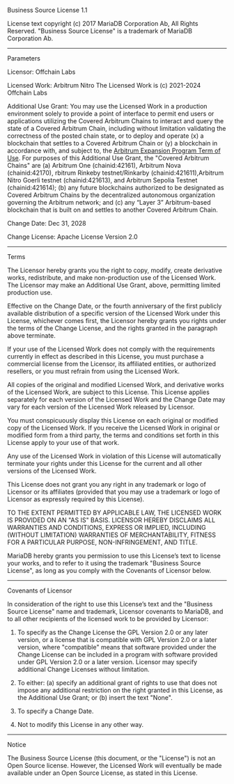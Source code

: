 Business Source License 1.1

License text copyright (c) 2017 MariaDB Corporation Ab, All Rights Reserved.
"Business Source License" is a trademark of MariaDB Corporation Ab.

-----------------------------------------------------------------------------

Parameters

Licensor:             Offchain Labs

Licensed Work:        Arbitrum Nitro
                      The Licensed Work is (c) 2021-2024 Offchain Labs

Additional Use Grant: You may use the Licensed Work in a production environment solely
                      to provide a point of interface to permit end users or applications
                      utilizing the Covered Arbitrum Chains to interact and query the
                      state of a Covered Arbitrum Chain, including without limitation
                      validating the correctness of the posted chain state, or to deploy
                      and operate (x) a blockchain that settles to a Covered Arbitrum Chain
                      or (y) a blockchain in accordance with, and subject to, the [Arbitrum
                      Expansion Program Term of Use](https://docs.arbitrum.foundation/assets/files/Arbitrum%20Expansion%20Program%20Jan182024.pdf). For purposes of this
                      Additional Use Grant, the "Covered Arbitrum Chains" are 
                      (a) Arbitrum One (chainid:42161), Arbitrum Nova (chainid:42170), 
                      rbitrum Rinkeby testnet/Rinkarby (chainid:421611),Arbitrum Nitro
                      Goerli testnet (chainid:421613), and Arbitrum Sepolia Testnet
                      (chainid:421614); (b) any future blockchains authorized to be
                      designated as Covered Arbitrum Chains by the decentralized autonomous
                      organization governing the Arbitrum network; and (c) any “Layer 3”
                      Arbitrum-based blockchain that is built on and settles to another
                      Covered Arbitrum Chain.


Change Date:          Dec 31, 2028

Change License:       Apache License Version 2.0

-----------------------------------------------------------------------------

Terms

The Licensor hereby grants you the right to copy, modify, create derivative
works, redistribute, and make non-production use of the Licensed Work. The
Licensor may make an Additional Use Grant, above, permitting limited
production use.

Effective on the Change Date, or the fourth anniversary of the first publicly
available distribution of a specific version of the Licensed Work under this
License, whichever comes first, the Licensor hereby grants you rights under
the terms of the Change License, and the rights granted in the paragraph
above terminate.

If your use of the Licensed Work does not comply with the requirements
currently in effect as described in this License, you must purchase a
commercial license from the Licensor, its affiliated entities, or authorized
resellers, or you must refrain from using the Licensed Work.

All copies of the original and modified Licensed Work, and derivative works
of the Licensed Work, are subject to this License. This License applies
separately for each version of the Licensed Work and the Change Date may vary
for each version of the Licensed Work released by Licensor.

You must conspicuously display this License on each original or modified copy
of the Licensed Work. If you receive the Licensed Work in original or
modified form from a third party, the terms and conditions set forth in this
License apply to your use of that work.

Any use of the Licensed Work in violation of this License will automatically
terminate your rights under this License for the current and all other
versions of the Licensed Work.

This License does not grant you any right in any trademark or logo of
Licensor or its affiliates (provided that you may use a trademark or logo of
Licensor as expressly required by this License).

TO THE EXTENT PERMITTED BY APPLICABLE LAW, THE LICENSED WORK IS PROVIDED ON
AN "AS IS" BASIS. LICENSOR HEREBY DISCLAIMS ALL WARRANTIES AND CONDITIONS,
EXPRESS OR IMPLIED, INCLUDING (WITHOUT LIMITATION) WARRANTIES OF
MERCHANTABILITY, FITNESS FOR A PARTICULAR PURPOSE, NON-INFRINGEMENT, AND
TITLE.

MariaDB hereby grants you permission to use this License’s text to license
your works, and to refer to it using the trademark "Business Source License",
as long as you comply with the Covenants of Licensor below.

-----------------------------------------------------------------------------

Covenants of Licensor

In consideration of the right to use this License’s text and the "Business
Source License" name and trademark, Licensor covenants to MariaDB, and to all
other recipients of the licensed work to be provided by Licensor:

1. To specify as the Change License the GPL Version 2.0 or any later version,
   or a license that is compatible with GPL Version 2.0 or a later version,
   where "compatible" means that software provided under the Change License can
   be included in a program with software provided under GPL Version 2.0 or a
   later version. Licensor may specify additional Change Licenses without
   limitation.

2. To either: (a) specify an additional grant of rights to use that does not
   impose any additional restriction on the right granted in this License, as
   the Additional Use Grant; or (b) insert the text "None".

3. To specify a Change Date.

4. Not to modify this License in any other way.

-----------------------------------------------------------------------------

Notice

The Business Source License (this document, or the "License") is not an Open
Source license. However, the Licensed Work will eventually be made available
under an Open Source License, as stated in this License.
